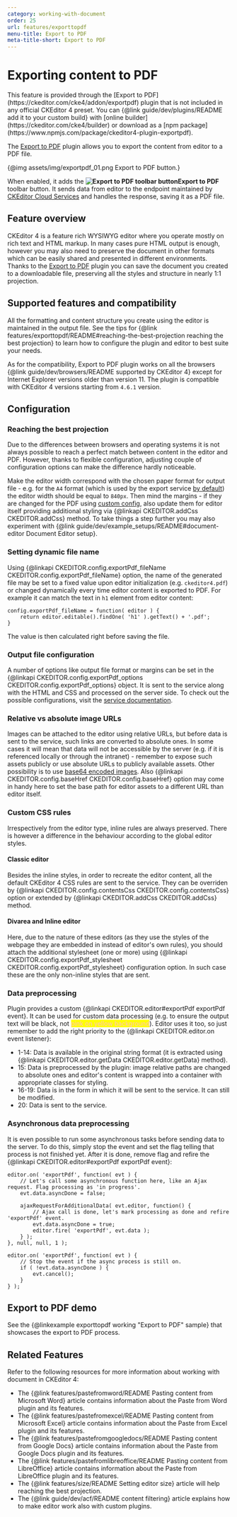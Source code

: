 ```yaml
---
category: working-with-document
order: 25
url: features/exporttopdf
menu-title: Export to PDF
meta-title-short: Export to PDF
---
```

<!--
Copyright (c) 2003-2020, CKSource - Frederico Knabben. All rights reserved.
For licensing, see LICENSE.md.
-->

# Exporting content to PDF

<info-box info="">
	This feature is provided through the [Export to PDF](https://ckeditor.com/cke4/addon/exportpdf) plugin that is not included in any official CKEditor 4 preset. You can {@link guide/dev/plugins/README add it to your custom build} with [online builder](https://ckeditor.com/cke4/builder) or download as a [npm package](https://www.npmjs.com/package/ckeditor4-plugin-exportpdf).
</info-box>

The [Export to PDF](https://ckeditor.com/cke4/addon/exportpdf) plugin allows you to export the content from editor to a PDF file.

{@img assets/img/exportpdf_01.png Export to PDF button.}

When enabled, it adds the **<img class="inline" src="%BASE_PATH%/assets/img/exportpdf-button.png" alt="Export to PDF toolbar button">Export to PDF** toolbar button. It sends data from editor to the endpoint maintained by [CKEditor Cloud Services](https://ckeditor.com/ckeditor-cloud-services/) and handles the response, saving it as a PDF file.

## Feature overview

CKEditor 4 is a feature rich WYSIWYG editor where you operate mostly on rich text and HTML markup. In many cases pure HTML output is enough, however you may also need to preserve the document in other formats which can be easily shared and presented in different environments. Thanks to the [Export to PDF](https://ckeditor.com/cke4/addon/exportpdf) plugin you can save the document you created to a downloadable file, preserving all the styles and structure in nearly 1:1 projection.

## Supported features and compatibility

All the formatting and content structure you create using the editor is maintained in the output file. See the tips for {@link features/exporttopdf/README#reaching-the-best-projection reaching the best projection} to learn how to configure the plugin and editor to best suite your needs.

As for the compatibility, Export to PDF plugin works on all the browsers {@link guide/dev/browsers/README supported by CKEditor 4} except for Internet Explorer versions older than version 11. The plugin is compatible with CKEditor 4 versions starting from `4.6.1` version.

## Configuration

### Reaching the best projection

Due to the differences between browsers and operating systems it is not always possible to reach a perfect match between content in the editor and PDF. However, thanks to flexible configuration, adjusting couple of configuration options can make the difference hardly noticeable.

Make the editor width correspond with the chosen paper format for output file - e.g. for the `A4` format (which is used by the export service [by default](https://pdf-converter.cke-cs.com/docs#section/PDF-options/Page-format)) the editor width should be equal to `840px`. Then mind the margins - if they are changed for the PDF using [custom config](https://pdf-converter.cke-cs.com/docs#section/PDF-options/Margins), also update them for editor itself providing additional styling via {@linkapi CKEDITOR.addCss CKEDITOR.addCss} method. To take things a step further you may also experiment with {@link guide/dev/example_setups/README#document-editor Document Editor setup}.

### Setting dynamic file name

Using {@linkapi CKEDITOR.config.exportPdf_fileName CKEDITOR.config.exportPdf_fileName} option, the name of the generated file may be set to a fixed value upon editor initialization (e.g. `ckeditor4.pdf`) or changed dynamically every time editor content is exported to PDF. For example it can match the text in `h1` element from editor content:

	config.exportPdf_fileName = function( editor ) {
		return editor.editable().findOne( 'h1' ).getText() + '.pdf';
	}

The value is then calculated right before saving the file.

### Output file configuration

A number of options like output file format or margins can be set in the {@linkapi CKEDITOR.config.exportPdf_options CKEDITOR.config.exportPdf_options} object. It is sent to the service along with the HTML and CSS and processed on the server side. To check out the possible configurations, visit the [service documentation](https://pdf-converter.cke-cs.com/docs).

### Relative vs absolute image URLs

Images can be attached to the editor using relative URLs, but before data is sent to the service, such links are converted to absolute ones. In some cases it will mean that data will not be accessible by the server (e.g. if it is referenced locally or through the intranet) - remember to expose such assets publicly or use absolute URLs to publicly available assets. Other possibility is to use [base64 encoded images](https://pdf-converter.cke-cs.com/docs#section/Images/Insert-base64-encoded-image). Also {@linkapi CKEDITOR.config.baseHref CKEDITOR.config.baseHref} option may come in handy here to set the base path for editor assets to a different URL than editor itself.

### Custom CSS rules

Irrespectively from the editor type, inline rules are always preserved. There is however a difference in the behaviour according to the global editor styles.

#### Classic editor

Besides the inline styles, in order to recreate the editor content, all the default CKEditor 4 CSS rules are sent to the service. They can be overriden by {@linkapi CKEDITOR.config.contentsCss CKEDITOR.config.contentsCss} option or extended by {@linkapi CKEDITOR.addCss CKEDITOR.addCss} method.

#### Divarea and Inline editor

Here, due to the nature of these editors (as they use the styles of the webpage they are embedded in instead of editor's own rules), you should attach the additional stylesheet (one or more) using {@linkapi CKEDITOR.config.exportPdf_stylesheet CKEDITOR.config.exportPdf_stylesheet} configuration option. In such case these are the only non-inline styles that are sent.

### Data preprocessing

Plugin provides a custom {@linkapi CKEDITOR.editor#exportPdf exportPdf event}. It can be used for custom data processing (e.g. to ensure the output text will be black, not <span style="color:pink;background-color:yellow">pink on yellow background</span>). Editor uses it too, so just remember to add the right priority to the {@linkapi CKEDITOR.editor.on event listener}:

* 1-14: Data is available in the original string format (it is extracted using {@linkapi CKEDITOR.editor.getData CKEDITOR.editor.getData} method).
* 15: Data is preprocessed by the plugin: image relative paths are changed to absolute ones and editor's content is wrapped into a container with appropriate classes for styling.
* 16-19: Data is in the form in which it will be sent to the service. It can still be modified.
* 20: Data is sent to the service.

### Asynchronous data preprocessing

It is even possible to run some asynchronous tasks before sending data to the server. To do this, simply stop the event and set the flag telling that process is not finished yet. After it is done, remove flag and refire the {@linkapi CKEDITOR.editor#exportPdf exportPdf event}:

	editor.on( 'exportPdf', function( evt ) {
		// Let's call some asynchronous function here, like an Ajax request. Flag processing as 'in progress'.
		evt.data.asyncDone = false;

		ajaxRequestForAdditionalData( evt.editor, function() {
			// Ajax call is done, let's mark processing as done and refire 'exportPdf' event.
			evt.data.asyncDone = true;
			editor.fire( 'exportPdf', evt.data );
		} );
	}, null, null, 1 );

	editor.on( 'exportPdf', function( evt ) {
		// Stop the event if the async process is still on.
		if ( !evt.data.asyncDone ) {
			evt.cancel();
		}
	} );

## Export to PDF demo

See the {@linkexample exporttopdf working "Export to PDF" sample} that showcases the export to PDF process.

## Related Features

Refer to the following resources for more information about working with document in CKEditor 4:

* The {@link features/pastefromword/README Pasting content from Microsoft Word} article contains information about the Paste from Word plugin and its features.
* The {@link features/pastefromexcel/README Pasting content from Microsoft Excel} article contains information about the Paste from Excel plugin and its features.
* The {@link features/pastefromgoogledocs/README Pasting content from Google Docs} article contains information about the Paste from Google Docs plugin and its features.
* The {@link features/pastefromlibreoffice/README Pasting content from LibreOffice} article contains information about the Paste from LibreOffice plugin and its features.
* The {@link features/size/README Setting editor size} article will help reaching the best projection.
* The {@link guide/dev/acf/README content filtering} article explains how to make editor work also with custom plugins.
